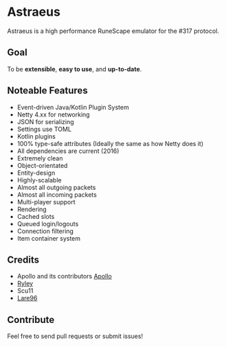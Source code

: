# Astraeus
Astraeus is a high performance RuneScape emulator for the #317 protocol.

## Goal
To be **extensible**, **easy to use**, and **up-to-date**.

## Noteable Features
* Event-driven Java/Kotlin Plugin System
* Netty 4.xx for networking
* JSON for serializing
* Settings use TOML
* Kotlin plugins
* 100% type-safe attributes (Ideally the same as how Netty does it)
* All dependencies are current (2016)
* Extremely clean
* Object-orientated
* Entity-design
* Highly-scalable
* Almost all outgoing packets
* Almost all incoming packets
* Multi-player support
* Rendering
* Cached slots
* Queued login/logouts
* Connection filtering
* Item container system

## Credits
* Apollo and its contributors [Apollo](https://github.com/apollo-rsps/apollo)
* [Ryley](https://github.com/atomicint)
* Scu11
* [Lare96](https://github.com/lare96)

## Contribute
Feel free to send pull requests or submit issues!
